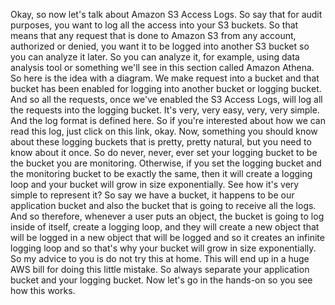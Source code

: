 
<v Instructor>Okay, so now let's talk</v>
about Amazon S3 Access Logs.
So say that for audit purposes,
you want to log all the access into your S3 buckets.
So that means that any request that is done to Amazon S3
from any account, authorized or denied,
you want it to be logged into another S3 bucket
so you can analyze it later.
So you can analyze it, for example,
using data analysis tool
or something we'll see in this section called Amazon Athena.
So here is the idea with a diagram.
We make request into a bucket
and that bucket has been enabled for logging
into another bucket or logging bucket.
And so all the requests,
once we've enabled the S3 Access Logs,
will log all the requests into the logging bucket.
It's very, very easy, very, very simple.
And the log format is defined here.
So if you're interested about how we can read this log,
just click on this link, okay.
Now, something you should know about these logging buckets
that is pretty, pretty natural,
but you need to know about it once.
So do never, never, ever set your logging bucket
to be the bucket you are monitoring.
Otherwise, if you set the logging bucket
and the monitoring bucket to be exactly the same,
then it will create a logging loop
and your bucket will grow in size exponentially.
See how it's very simple to represent it?
So say we have a bucket,
it happens to be our application bucket
and also the bucket that is going to receive all the logs.
And so therefore, whenever a user puts an object,
the bucket is going to log inside of itself,
create a logging loop,
and they will create a new object
that will be logged in a new object that will be logged
and so it creates an infinite logging loop
and so that's why your bucket
will grow in size exponentially.
So my advice to you is do not try this at home.
This will end up in a huge AWS bill
for doing this little mistake.
So always separate your application bucket
and your logging bucket.
Now let's go in the hands-on so you see how this works.